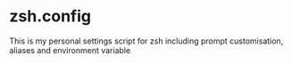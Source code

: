 # zsh.config
This is my personal settings script for zsh including prompt customisation, aliases and environment variable
